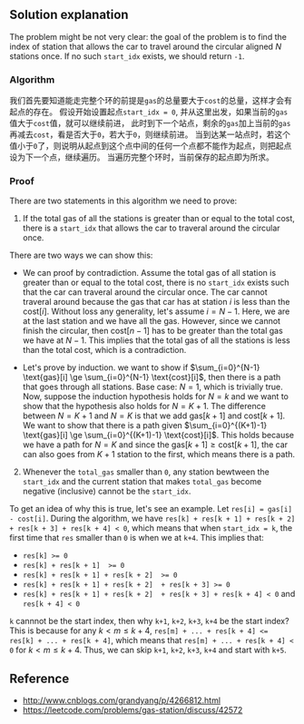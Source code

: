 ## Solution explanation

The problem might be not very clear: the goal of the problem is to find the index of station
that allows the car to travel around the circular aligned $N$ stations once. If no such `start_idx`
exists, we should return `-1`.

### Algorithm

我们首先要知道能走完整个环的前提是`gas`的总量要大于`cost`的总量，这样才会有起点的存在。
假设开始设置起点`start_idx = 0`, 并从这里出发，如果当前的`gas`值大于`cost`值，就可以继续前进，
此时到下一个站点，剩余的`gas`加上当前的`gas`再减去`cost`，看是否大于`0`，若大于`0`，则继续前进。
当到达某一站点时，若这个值小于`0`了，则说明从起点到这个点中间的任何一个点都不能作为起点，则把起点设为下一个点，继续遍历。
当遍历完整个环时，当前保存的起点即为所求。

### Proof

There are two statements in this algorithm we need to prove:

1) If the total gas of all the stations is greater than or equal to the total cost, there is a 
`start_idx` that allows the car to traveral around the circular once.

There are two ways we can show this:

- We can proof by contradiction. Assume the total gas of all station is greater than or equal to the
total cost, there is no `start_idx` exists such that the car can traveral around the circular once.
The car cannot traveral around because the gas that car has at station $i$ is less than the $\text{cost}[i]$.
Without loss any generality, let's assume $i = N-1$. Here, we are at the last station and we have
all the gas. However, since we cannot finish the circular, then $\text{cost}[n-1]$ has to be greater than
the total gas we have at $N-1$. This implies that the total gas of all the stations is less than the total
cost, which is a contradiction.

- Let's prove by induction. we want to show if $\sum_{i=0}^{N-1} \text{gas}[i] \ge \sum_{i=0}^{N-1} \text{cost}[i]$,
then there is a path that goes through all stations. Base case: $N=1$, which is trivially true. Now,
suppose the induction hypothesis holds for $N=k$ and we want to show that the hypothesis also holds for $N=K+1$.
The difference between $N=K+1$ and $N = K$ is that we add $\text{gas}[k+1]$ and $\text{cost}[k+1]$. We want
to show that there is a path given $\sum_{i=0}^{(K+1)-1} \text{gas}[i] \ge \sum_{i=0}^{(K+1)-1} \text{cost}[i]$.
This holds because we have a path for $N=K$ and since the $\text{gas}[k+1] \ge \text{cost}[k+1]$,
the car can also goes from $K+1$ station to the first, which means there is a path.


2) Whenever the `total_gas` smaller than `0`, any station bewtween the `start_idx` and the current station
that makes `total_gas` become negative (inclusive) cannot be the `start_idx`.

To get an idea of why this is true, let's see an example.
Let `res[i] = gas[i] - cost[i]`. During the algorithm, we have 
`res[k] + res[k + 1] + res[k + 2]  + res[k + 3] + res[k + 4] < 0`, which means that when `start_idx = k`,
the first time that `res` smaller than `0` is when we at `k+4`. This implies that:

- `res[k] >= 0`
- `res[k] + res[k + 1]  >= 0`
- `res[k] + res[k + 1] + res[k + 2]  >= 0`
- `res[k] + res[k + 1] + res[k + 2]  + res[k + 3] >= 0`
- `res[k] + res[k + 1] + res[k + 2]  + res[k + 3] + res[k + 4] < 0` and `res[k + 4] < 0`

`k` cannnot be the start index, then why `k+1`, `k+2`, `k+3`, `k+4` be the start index? This is because
for any $k < m \le k+4$, `res[m] + ... + res[k + 4] <= res[k] + ... + res[k + 4]`, which means that
`res[m] + ... + res[k + 4] < 0` for $k < m \le k+4$. Thus, we can skip `k+1`, `k+2`, `k+3`, `k+4`
and start with `k+5`.


## Reference

- http://www.cnblogs.com/grandyang/p/4266812.html
- https://leetcode.com/problems/gas-station/discuss/42572